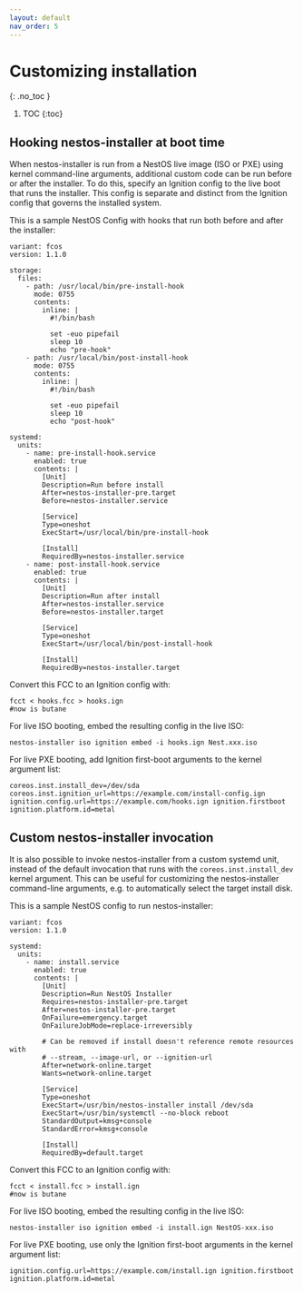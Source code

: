 ```yaml
---
layout: default
nav_order: 5
---
```


# Customizing installation
{: .no_toc }

1. TOC
{:toc}

## Hooking nestos-installer at boot time

When nestos-installer is run from a NestOS live image (ISO or PXE) using
kernel command-line arguments, additional custom code can be run before or
after the installer.  To do this, specify an Ignition config to the live
boot that runs the installer.  This config is separate and distinct from the
Ignition config that governs the installed system.

This is a sample NestOS Config with hooks that run both before and
after the installer:

```
variant: fcos
version: 1.1.0

storage:
  files:
    - path: /usr/local/bin/pre-install-hook
      mode: 0755
      contents:
        inline: |
          #!/bin/bash

          set -euo pipefail
          sleep 10
          echo "pre-hook"
    - path: /usr/local/bin/post-install-hook
      mode: 0755
      contents:
        inline: |
          #!/bin/bash

          set -euo pipefail
          sleep 10
          echo "post-hook"

systemd:
  units:
    - name: pre-install-hook.service
      enabled: true
      contents: |
        [Unit]
        Description=Run before install
        After=nestos-installer-pre.target
        Before=nestos-installer.service

        [Service]
        Type=oneshot
        ExecStart=/usr/local/bin/pre-install-hook

        [Install]
        RequiredBy=nestos-installer.service
    - name: post-install-hook.service
      enabled: true
      contents: |
        [Unit]
        Description=Run after install
        After=nestos-installer.service
        Before=nestos-installer.target

        [Service]
        Type=oneshot
        ExecStart=/usr/local/bin/post-install-hook

        [Install]
        RequiredBy=nestos-installer.target
```

Convert this FCC to an Ignition config with:

```
fcct < hooks.fcc > hooks.ign
#now is butane
```

For live ISO booting, embed the resulting config in the live ISO:

```
nestos-installer iso ignition embed -i hooks.ign Nest.xxx.iso
```

For live PXE booting, add Ignition first-boot arguments to the kernel argument
list:

```
coreos.inst.install_dev=/dev/sda coreos.inst.ignition_url=https://example.com/install-config.ign ignition.config.url=https://example.com/hooks.ign ignition.firstboot ignition.platform.id=metal
```

## Custom nestos-installer invocation

It is also possible to invoke nestos-installer from a custom systemd unit,
instead of the default invocation that runs with the
`coreos.inst.install_dev` kernel argument.  This can be useful for
customizing the nestos-installer command-line arguments, e.g. to
automatically select the target install disk.

This is a sample NestOS config to run nestos-installer:

```
variant: fcos
version: 1.1.0

systemd:
  units:
    - name: install.service
      enabled: true
      contents: |
        [Unit]
        Description=Run NestOS Installer
        Requires=nestos-installer-pre.target
        After=nestos-installer-pre.target
        OnFailure=emergency.target
        OnFailureJobMode=replace-irreversibly

        # Can be removed if install doesn't reference remote resources with
        # --stream, --image-url, or --ignition-url
        After=network-online.target
        Wants=network-online.target

        [Service]
        Type=oneshot
        ExecStart=/usr/bin/nestos-installer install /dev/sda
        ExecStart=/usr/bin/systemctl --no-block reboot
        StandardOutput=kmsg+console
        StandardError=kmsg+console

        [Install]
        RequiredBy=default.target
```

Convert this FCC to an Ignition config with:

```
fcct < install.fcc > install.ign
#now is butane
```

For live ISO booting, embed the resulting config in the live ISO:

```
nestos-installer iso ignition embed -i install.ign NestOS-xxx.iso
```

For live PXE booting, use only the Ignition first-boot arguments in the kernel
argument list:

```
ignition.config.url=https://example.com/install.ign ignition.firstboot ignition.platform.id=metal
```

